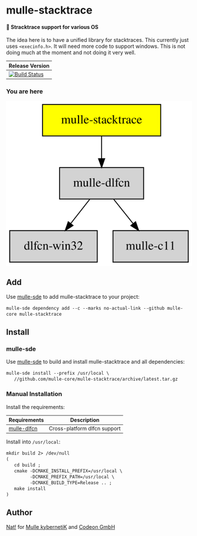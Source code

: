 # mulle-stacktrace

#### 👣 Stracktrace support for various OS

The idea here is to have a unified library for stacktraces.
This currently just uses `<execinfo.h>`. It will need more code to support
windows. This is not doing much at the moment and not doing it very well.


| Release Version
|-----------------------------------
[![Build Status](//github.com/mulle-core/mulle-stacktrace/CI/badge.svg?branch=release)](//github.com/mulle-core/mulle-stacktrace) | ![Mulle kybernetiK tag](//img.shields.io/github/tag/mulle-core/mulle-stacktrace.svg?branch=release) [![Build Status](//github.com/mulle-core/mulle-stacktrace/CI/badge.svg?branch=release)](//github.com/mulle-core/mulle-stacktrace)


### You are here

![Overview](overview.dot.svg)


## Add

Use [mulle-sde](//github.com/mulle-sde) to add mulle-stacktrace to your project:

```
mulle-sde dependency add --c --marks no-actual-link --github mulle-core mulle-stacktrace
```

## Install

### mulle-sde

Use [mulle-sde](//github.com/mulle-sde) to build and install mulle-stacktrace and all dependencies:

```
mulle-sde install --prefix /usr/local \
   //github.com/mulle-core/mulle-stacktrace/archive/latest.tar.gz
```

### Manual Installation


Install the requirements:

Requirements                                                 | Description
-------------------------------------------------------------|-----------------------
[mulle-dlfcn](//github.com/mulle-core/mulle-atexit)          | Cross-platform dlfcn support


Install into `/usr/local`:

```
mkdir build 2> /dev/null
(
   cd build ;
   cmake -DCMAKE_INSTALL_PREFIX=/usr/local \
         -DCMAKE_PREFIX_PATH=/usr/local \
         -DCMAKE_BUILD_TYPE=Release .. ;
   make install
)
```


## Author

[Nat!](//www.mulle-kybernetik.com/weblog) for
[Mulle kybernetiK](//www.mulle-kybernetik.com) and
[Codeon GmbH](//www.codeon.de)
